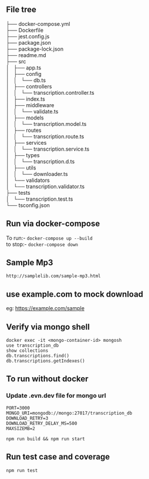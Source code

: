 ## File tree ##
├── docker-compose.yml<br>
├── Dockerfile<br>
├── jest.config.js<br>
├── package.json<br>
├── package-lock.json<br>
├── readme.md<br>
├── src<br>
│   ├── app.ts<br>
│   ├── config<br>
│   │   └── db.ts<br>
│   ├── controllers<br>
│   │   └── transcription.controller.ts<br>
│   ├── index.ts<br>
│   ├── middleware<br>
│   │   └── validate.ts<br>
│   ├── models<br>
│   │   └── transcription.model.ts<br>
│   ├── routes<br>
│   │   └── transcription.route.ts<br>
│   ├── services<br>
│   │   └── transcription.service.ts<br>
│   ├── types<br>
│   │   └── transcription.d.ts<br>
│   ├── utils<br>
│   │   └── downloader.ts<br>
│   └── validators<br>
│       └── transcription.validator.ts<br>
├── tests<br>
│   └── transcription.test.ts<br>
└── tsconfig.json<br>


## Run via docker-compose
To run:- `docker-compose up --build` <br>
to stop:- `docker-compose down`

## Sample Mp3
`http://samplelib.com/sample-mp3.html`

## use example.com to mock download
eg: https://example.com/sample


## Verify via mongo shell
`docker exec -it <mongo-container-id> mongosh`<br>
`use transcription_db`<br>
`show collections`<br>
`db.transcriptions.find()`<br>
`db.transcriptions.getIndexes()`<br>

## To run without docker 

### Update .evn.dev file for mongo url<br>
`PORT=3000`<br>
`MONGO_URI=mongodb://mongo:27017/transcription_db`<br>
`DOWNLOAD_RETRY=3`<br>
`DOWNLOAD_RETRY_DELAY_MS=500`<br>
`MAXSIZEMB=2`<br>

`npm run build && npm run start`<br>

## Run test case and coverage
`npm run test`